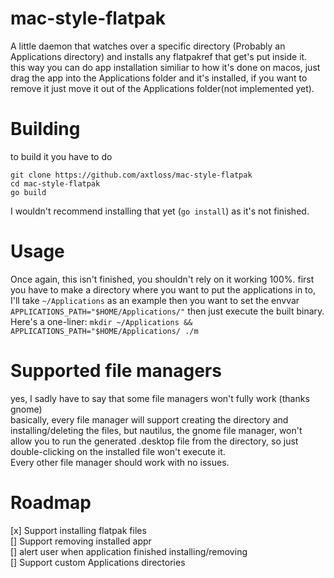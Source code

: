 # mac-style-flatpak
A little daemon that watches over a specific directory (Probably an Applications directory) and installs any flatpakref that get's put inside it. <br>
this way you can do app installation similiar to how it's done on macos, just drag the app into the Applications folder and it's installed, if you want to remove it just move it out of the Applications folder(not implemented yet).

# Building
to build it you have to do 
```
git clone https://github.com/axtloss/mac-style-flatpak
cd mac-style-flatpak
go build
```
I wouldn't recommend installing that yet (`go install`) as it's not finished.

# Usage
Once again, this isn't finished, you shouldn't rely on it working 100%.
first you have to make a directory where you want to put the applications in to, I'll take `~/Applications` as an example
then you want to set the envvar `APPLICATIONS_PATH="$HOME/Applications/"`
then just execute the built binary.
Here's a one-liner:
`mkdir ~/Applications && APPLICATIONS_PATH="$HOME/Applications/ ./m`

# Supported file managers
yes, I sadly have to say that some file managers won't fully work (thanks gnome) <br>
basically, every file manager will support creating the directory and installing/deleting the files, but nautilus, the gnome file manager, won't allow you to run the generated .desktop file from the directory, so just double-clicking on the installed file won't execute it. <br>
Every other file manager should work with no issues.

# Roadmap
[x] Support installing flatpak files <br>
[] Support removing installed appr <br>
[] alert user when application finished installing/removing <br>
[] Support custom Applications directories <br>